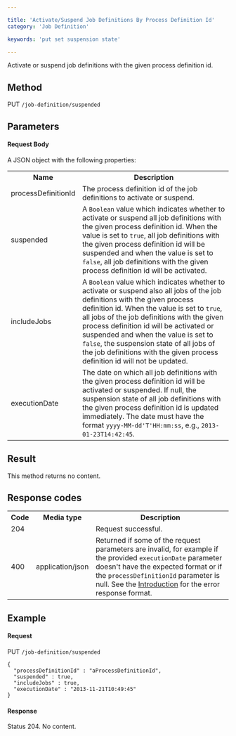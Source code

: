 ```yaml
---

title: 'Activate/Suspend Job Definitions By Process Definition Id'
category: 'Job Definition'

keywords: 'put set suspension state'

---
```



Activate or suspend job definitions with the given process definition id.

Method
------

PUT `/job-definition/suspended`

Parameters
----------

#### Request Body

A JSON object with the following properties:

<table class="table table-striped">
  <tr>
    <th>Name</th>
    <th>Description</th>
  </tr>
  <tr>
    <td>processDefinitionId</td>
    <td>The process definition id of the job definitions to activate or suspend.</td>
  </tr>  
  <tr>
    <td>suspended</td>
    <td>A <code>Boolean</code> value which indicates whether to activate or suspend all job definitions with the given process definition id. When the value is set to <code>true</code>, all job definitions with the given process definition id will be suspended and when the value is set to <code>false</code>, all job definitions with the given process definition id will be activated.</td>
  </tr>
  <tr>
    <td>includeJobs</td>
    <td>A <code>Boolean</code> value which indicates whether to activate or suspend also all jobs of the job definitions with the given process definition id. When the value is set to <code>true</code>, all jobs of the job definitions with the given process definition id will be activated or suspended and when the value is set to <code>false</code>, the suspension state of all jobs of the job definitions with the given process definition id will not be updated.</td>
  </tr>
  <tr>
    <td>executionDate</td>
    <td>The date on which all job definitions with the given process definition id will be activated or suspended. If null, the suspension state of all job definitions with the given process definition id is updated immediately. The date must have the format <code>yyyy-MM-dd'T'HH:mm:ss</code>, e.g., <code>2013-01-23T14:42:45</code>.</td>
  </tr>  
</table>


Result
------

This method returns no content.

  
Response codes
--------------  

<table class="table table-striped">
  <tr>
    <th>Code</th>
    <th>Media type</th>
    <th>Description</th>
  </tr>
  <tr>
    <td>204</td>
    <td></td>
    <td>Request successful.</td>
  </tr>
  <tr>
    <td>400</td>
    <td>application/json</td>
    <td>Returned if some of the request parameters are invalid, for example if the provided <code>executionDate</code> parameter doesn't have the expected format or if the <code>processDefinitionId</code> parameter is null. See the <a href="ref:#overview-introduction">Introduction</a> for the error response format.</td>
  </tr>
</table>

  
Example
-------

#### Request

PUT `/job-definition/suspended`
  
    {
      "processDefinitionId" : "aProcessDefinitionId",
      "suspended" : true,
      "includeJobs" : true,
      "executionDate" : "2013-11-21T10:49:45"
    }
     
#### Response
    
Status 204. No content.